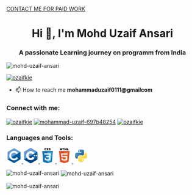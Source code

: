 [CONTACT ME FOR PAID WORK](mailto:mohammaduzaif0111@gmail.com)

<h1 align="center">Hi 👋, I'm Mohd Uzaif Ansari</h1>
<h3 align="center">A passionate Learning journey on programm from India</h3>

<p align="left"> <img src="https://komarev.com/ghpvc/?username=mohd-uzaif-ansari&label=Profile%20views&color=0e75b6&style=flat" alt="mohd-uzaif-ansari" /> </p>

<p align="left"> <a href="https://www.instagram.com/ozaifkie" target="blank"><img src="https://img.shields.io/twitter/follow/ozaifkie?logo=twitter&style=for-the-badge" alt="ozaifkie" /></a> </p>

- 📫 How to reach me **mohammaduzaif0111@gmailcom**

<h3 align="left">Connect with me:</h3>
<p align="left">
<a href="https://twitter.com/ozaifkie" target="blank"><img align="center" src="https://raw.githubusercontent.com/rahuldkjain/github-profile-readme-generator/master/src/images/icons/Social/twitter.svg" alt="ozaifkie" height="30" width="40" /></a>
<a href="https://linkedin.com/in/mohammad-uzaif-697b48254" target="blank"><img align="center" src="https://raw.githubusercontent.com/rahuldkjain/github-profile-readme-generator/master/src/images/icons/Social/linked-in-alt.svg" alt="mohammad-uzaif-697b48254" height="30" width="40" /></a>
<a href="https://instagram.com/uzaiff.ansari" target="blank"><img align="center" src="https://raw.githubusercontent.com/rahuldkjain/github-profile-readme-generator/master/src/images/icons/Social/instagram.svg" alt="ozaifkie" height="30" width="40" /></a>
</p>

<h3 align="left">Languages and Tools:</h3>
<p align="left"> <a href="https://www.cprogramming.com/" target="_blank" rel="noreferrer"> <img src="https://raw.githubusercontent.com/devicons/devicon/master/icons/c/c-original.svg" alt="c" width="40" height="40"/> </a> <a href="https://www.w3schools.com/cpp/" target="_blank" rel="noreferrer"> <img src="https://raw.githubusercontent.com/devicons/devicon/master/icons/cplusplus/cplusplus-original.svg" alt="cplusplus" width="40" height="40"/> </a> <a href="https://www.w3schools.com/css/" target="_blank" rel="noreferrer"> <img src="https://raw.githubusercontent.com/devicons/devicon/master/icons/css3/css3-original-wordmark.svg" alt="css3" width="40" height="40"/> </a> <a href="https://www.w3.org/html/" target="_blank" rel="noreferrer"> <img src="https://raw.githubusercontent.com/devicons/devicon/master/icons/html5/html5-original-wordmark.svg" alt="html5" width="40" height="40"/> </a> <a href="https://www.python.org" target="_blank" rel="noreferrer"> <img src="https://raw.githubusercontent.com/devicons/devicon/master/icons/python/python-original.svg" alt="python" width="40" height="40"/> </a> </p>

<p><img align="left" src="https://github-readme-stats.vercel.app/api/top-langs?username=mohd-uzaif-ansari&show_icons=true&locale=en&layout=compact" alt="mohd-uzaif-ansari" /></p>

<p>&nbsp;<img align="center" src="https://github-readme-stats.vercel.app/api?username=mohd-uzaif-ansari&show_icons=true&locale=en" alt="mohd-uzaif-ansari" /></p>

<p><img align="center" src="https://github-readme-streak-stats.herokuapp.com/?user=mohd-uzaif-ansari&" alt="mohd-uzaif-ansari" /></p>

